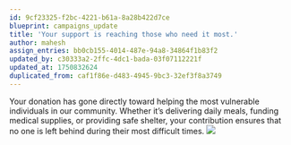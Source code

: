 ```yaml
---
id: 9cf23325-f2bc-4221-b61a-8a28b422d7ce
blueprint: campaigns_update
title: 'Your support is reaching those who need it most.'
author: mahesh
assign_entries: bb0cb155-4014-487e-94a8-34864f1b83f2
updated_by: c30333a2-2ffc-4dc1-bada-03f07112221f
updated_at: 1750832624
duplicated_from: caf1f86e-d483-4945-9bc3-32ef3f8a3749
---
```

Your donation has gone directly toward helping the most vulnerable individuals in our community. Whether it’s delivering daily meals, funding medical supplies, or providing safe shelter, your contribution ensures that no one is left behind during their most difficult times.
![](/assets/images/contribute-img1.jpg)